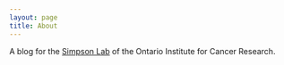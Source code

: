 ```yaml
---
layout: page
title: About
---
```


A blog for the [Simpson Lab](http://labs.oicr.on.ca/simpson-lab) of the Ontario Institute for Cancer Research.

